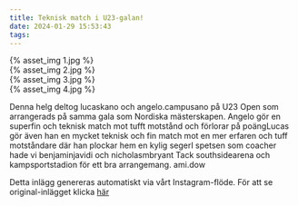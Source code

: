 ```yaml
---
title: Teknisk match i U23-galan!
date: 2024-01-29 15:53:43
tags:
---
```

<div class="postId" style="display: none;">ID: 17985283235423961</div>



<div
class="postCarouselContainer"
carousel-children="4"
>

<div class="carouselChild">
{% asset_img 1.jpg %}
</div>


<div class="carouselChild">
{% asset_img 2.jpg %}
</div>


<div class="carouselChild">
{% asset_img 3.jpg %}
</div>


<div class="carouselChild">
{% asset_img 4.jpg %}
</div>







</div>


Denna helg deltog lucaskano  och angelo.campusano på U23 Open som arrangerads på samma gala som Nordiska mästerskapen. Angelo gör en superfin och teknisk match mot tufft motstånd och förlorar på poängLucas gör även han en mycket teknisk och fin match mot en mer erfaren och tuff motståndare där han plockar hem en kylig segerI spetsen som coacher hade vi benjaminjavidi och nicholasmbryant Tack southsidearena och kampsportstadion för ett bra arrangemang. ami.dow

<div class="automaticGeneratedPostDescription">
Detta inlägg genereras automatiskt via vårt Instagram-flöde. För att se original-inlägget klicka <a target="_blank" href="https://www.instagram.com/p/C2sDBKbN-c9/">här</a>
</div>
<br>
